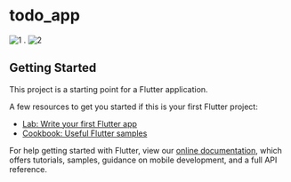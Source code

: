 # todo_app

![1](https://user-images.githubusercontent.com/86397791/153674883-25f3d481-ce6d-4afc-acb7-f60ab8e8c374.png) . ![2](https://user-images.githubusercontent.com/86397791/153674898-10c82eac-2b09-43ee-a94c-8aa4deeadc4c.png)


## Getting Started

This project is a starting point for a Flutter application.

A few resources to get you started if this is your first Flutter project:

- [Lab: Write your first Flutter app](https://flutter.dev/docs/get-started/codelab)
- [Cookbook: Useful Flutter samples](https://flutter.dev/docs/cookbook)

For help getting started with Flutter, view our
[online documentation](https://flutter.dev/docs), which offers tutorials,
samples, guidance on mobile development, and a full API reference.
